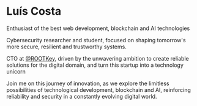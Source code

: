 # Luís Costa

Enthusiast of the best web development, blockchain and AI technologies

Cybersecurity researcher and student, focused on shaping tomorrow's more secure, resilient and trustworthy systems.

CTO at [@ROOTKey](htttps://www.rootkey.ai), driven by the unwavering ambition to create reliable solutions for the digital domain, and turn this startup into a technology unicorn

Join me on this journey of innovation, as we explore the limitless possibilities of technological development, blockchain and AI, reinforcing reliability and security in a constantly evolving digital world.

